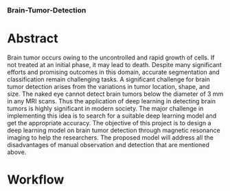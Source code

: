 ### Brain-Tumor-Detection

# Abstract

Brain tumor occurs owing to the uncontrolled and rapid growth of cells. If not treated at an initial phase, it may lead to death. Despite many significant efforts and promising outcomes in this domain, accurate segmentation and classification remain challenging tasks.  A significant challenge for brain tumor detection arises from the variations in tumor location, shape, and size.  The naked eye cannot detect brain tumors below the diameter of 3 mm in any MRI scans. Thus the application of deep learning in detecting brain tumors is highly significant in modern society. The major challenge in implementing this idea is to search for a suitable deep learning model and get the appropriate accuracy. The objective of this project is to design a deep learning model on brain tumor detection through magnetic resonance imaging to help the researchers. The proposed model will address all the disadvantages of manual observation and detection that are mentioned above.

# Workflow

